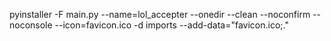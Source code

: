 pyinstaller -F main.py --name=lol_accepter --onedir --clean --noconfirm --noconsole --icon=favicon.ico -d imports --add-data="favicon.ico;."